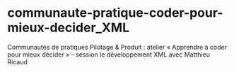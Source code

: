 # communaute-pratique-coder-pour-mieux-decider_XML
Communautés de pratiques Pilotage &amp; Produit : atelier « Apprendre à coder pour mieux décider »  - session le développement XML avec Matthieu Ricaud
